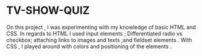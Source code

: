 # TV-SHOW-QUIZ
On this project , I was experimenting with my knowledge of basic HTML and CSS. In regards to HTML I used input elements ; Differentiated radio vs  checkbox; attaching links to images and texts ;and fieldset elements . With CSS , I played around with colors and positioning of the elements .
